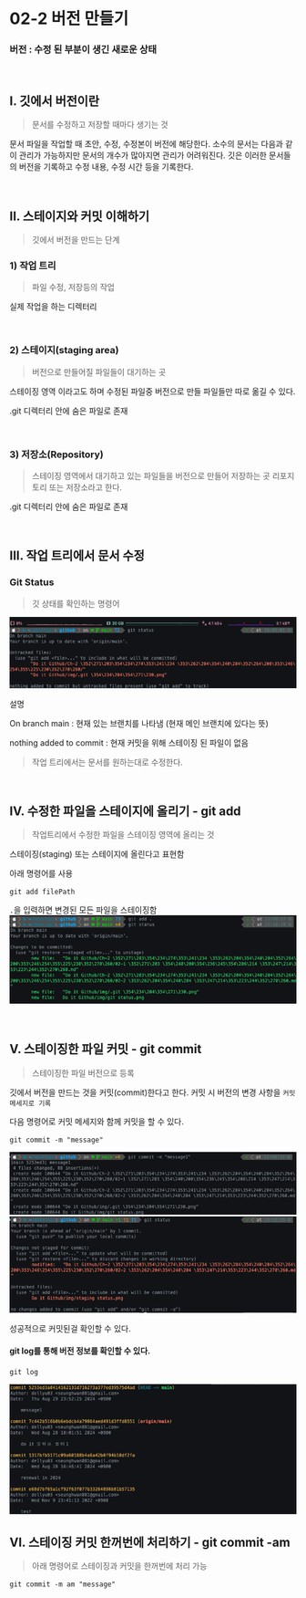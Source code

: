 # 02-2 버전 만들기

### 버전 : 수정 된 부분이 생긴 새로운 상태

<br>

## I. 깃에서 버전이란
> 문서를 수정하고 저장할 때마다 생기는 것

문서 파일을 작업할 때 초안, 수정, 수정본이 버전에 해당한다. 소수의 문서는 다음과 같이 관리가 가능하지만 문서의 개수가 많아지면 관리가 어려워진다. 깃은 이러한 문서들의 버전을 기록하고 수정 내용, 수정 시간 등을 기록한다.

<br>

## II. 스테이지와 커밋 이해하기
> 깃에서 버전을 만드는 단계

### 1) 작업 트리
> 파일 수정, 저장등의 작업

실제 작업을 하는 디렉터리

<br>

### 2) 스테이지(staging area)
> 버전으로 만들어질 파일들이 대기하는 곳

스테이징 영역 이라고도 하며 수정된 파일중 버전으로 만들 파일들만 따로 옮길 수 있다.

.git 디렉터리 안에 숨은 파일로 존재

<br>

### 3) 저장소(Repository)
> 스테이징 영역에서 대기하고 있는 파일들을 버전으로 만들어 저장하는 곳
리포지토리 또는 저장소라고 한다.

.git 디렉터리 안에 숨은 파일로 존재

<br>

## III. 작업 트리에서 문서 수정

### Git Status
> 깃 상태를 확인하는 명령어

<img src = "../img/git status.png">

설명

On branch main : 현재 있는 브랜치를 나타냄 (현재 메인 브랜치에 있다는 뜻)

nothing added to commit : 현재 커밋을 위해 스테이징 된 파일이 없음

> 작업 트리에서는 문서를 원하는대로 수정한다.

<br>


## IV. 수정한 파일을 스테이지에 올리기 - git add
> 작업트리에서 수정한 파일을 스테이징 영역에 올리는 것

스테이징(staging) 또는 스테이지에 올린다고 표현함

아래 명령어를 사용
```
git add filePath
```

`.`을 입력하면 변경된 모든 파일을 스테이징함 
<img src ="../img/staging status.png">

<br>

## V. 스테이징한 파일 커밋 - git commit
> 스테이징한 파일 버전으로 등록

깃에서 버전을 만드는 것을 커밋(commit)한다고 한다.
커밋 시 버전의 변경 사항을 `커밋 메세지로 기록`

다음 명령어로 커밋 메세지와 함께 커밋을 할 수 있다.

```
git commit -m "message"
```

<img src ="../img/commit.png">
<img src ="../img/commit status.png">

성공적으로 커밋된걸 확인할 수 있다.

#### git log를 통해 버전 정보를 확인할 수 있다.
```
git log
```
<img src ="../img/git log.png">

<br>

## VI. 스테이징 커밋 한꺼번에 처리하기 - git commit -am
> 아래 명령어로 스테이징과 커밋을 한꺼번에 처리 가능
```
git commit -m am "message"
```


